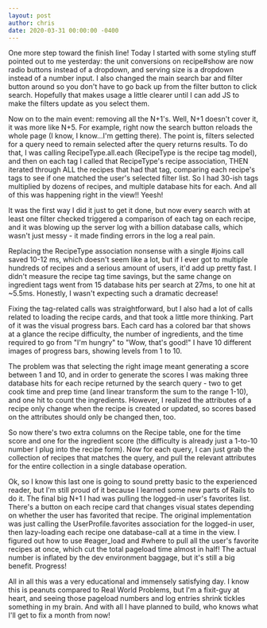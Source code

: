 ```yaml
---
layout: post
author: chris
date: 2020-03-31 00:00:00 -0400
---
```


One more step toward the finish line! Today I started with some styling stuff
pointed out to me yesterday: the unit conversions on recipe#show are
now radio buttons instead of a dropdown, and serving size is a dropdown instead
of a number input. I also changed the main search bar and filter button around
so you don't have to go back up from the filter button to click search.
Hopefully that makes usage a little clearer until I can add JS to make the
filters update as you select them.

Now on to the main event: removing all the N+1's. Well, N+1 doesn't cover it,
it was more like N+5. For example, right now the search button reloads the
whole page (I know, I know...I'm getting there). The point is, filters selected
for a query need to remain selected after the query returns results.
To do that, I was calling RecipeType.all.each (RecipeType is the recipe tag
model), and then on each tag I called that RecipeType's recipe association,
THEN iterated through ALL the recipes that had that tag, comparing each 
recipe's tags to see if one matched the user's selected filter list. So I had
30-ish tags multiplied by dozens of recipes, and multiple database hits for
each. And all of this was happening right in the view!! Yeesh!

It was the first way I did it just to get it done, but now every search with at
least one filter checked triggered a comparison of each tag on each recipe, and
it was blowing up the server log with a billion database calls, which wasn't
just messy - it made finding errors in the log a real pain.

Replacing the RecipeType association nonsense with a single #joins call saved
10-12 ms, which doesn't seem like a lot, but if I ever got to multiple hundreds
of recipes and a serious amount of users, it'd add up pretty fast. I didn't
measure the recipe tag time savings, but the same change on ingredient tags
went from 15 database hits per search at 27ms, to one hit at ~5.5ms. Honestly, 
I wasn't expecting such a dramatic decrease!

Fixing the tag-related calls was straightforward, but I also had a lot of calls
related to loading the recipe cards, and that took a little more thinking. Part
of it was the visual progress bars. Each card has a colored bar that shows at a
glance the recipe difficulty, the number of ingredients, and the time required
to go from "I'm hungry" to "Wow, that's good!" I have 10 different images of
progress bars, showing levels from 1 to 10.

The problem was that selecting the right image meant generating a score between
1 and 10, and in order to generate the scores I was making three database hits 
for each recipe returned by the search query - two to get cook time and prep
time (and linear transform the sum to the range 1-10), and one hit to count the
ingredients. However, I realized the attributes of a recipe only change when
the recipe is created or updated, so scores based on the attributes should only
be changed then, too.

So now there's two extra columns on the Recipe table, one for the time score
and one for the ingredient score (the difficulty is already just a 1-to-10
number I plug into the recipe form). Now for each query, I can just grab the
collection of recipes that matches the query, and pull the relevant attributes
for the entire collection in a single database operation.

Ok, so I know this last one is going to sound pretty basic to the experienced
reader, but I'm still proud of it because I learned some new parts of Rails to
do it. The final big N+1 I had was pulling the logged-in user's favorites list.
There's a button on each recipe card that changes visual states depending on
whether the user has favorited that recipe. The original implementation was
just calling the UserProfile.favorites association for the logged-in user, then
lazy-loading each recipe one database-call at a time in the view. I figured out
how to use \#eager\_load and \#where to pull all the user's favorite recipes at
once, which cut the total pageload time almost in half! The actual number is
inflated by the dev environment baggage, but it's still a big benefit. Progress!

All in all this was a very educational and immensely satisfying day. I know
this is peanuts compared to Real World Problems, but I'm a fixit-guy at heart, 
and seeing those pageload numbers and log entries shrink tickles something in
my brain. And with all I have planned to build, who knows what I'll get to
fix a month from now!
